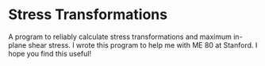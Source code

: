 # Stress Transformations

A program to reliably calculate stress transformations and maximum in-plane shear stress. I wrote this program to help me with ME 80 at Stanford. I hope you find this useful!
